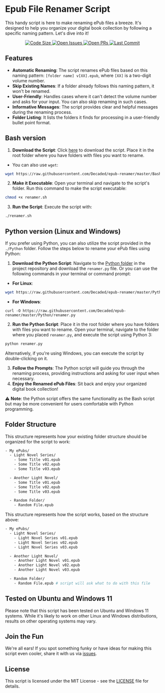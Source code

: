 # Epub File Renamer Script

This handy script is here to make renaming ePub files a breeze. It's designed to help you organize your digital book collection by following a specific naming pattern. Let's
dive into it!

<div align="center">
  <a href="https://github.com/Decaded/epub-renamer">
    <img src="https://img.shields.io/github/languages/code-size/Decaded/epub-renamer" alt="Code Size">
  </a>
  <a href="https://github.com/Decaded/epub-renamer/issues">
    <img src="https://img.shields.io/github/issues/Decaded/epub-renamer" alt="Open Issues">
  </a>
  <a href="https://github.com/Decaded/epub-renamer/pulls">
    <img src="https://img.shields.io/github/issues-pr/Decaded/epub-renamer" alt="Open PRs">
  </a>
  <a href="https://github.com/Decaded/epub-renamer/commits">
    <img src="https://img.shields.io/github/last-commit/Decaded/epub-renamer" alt="Last Commit">
  </a>
</div>

## Features

- **Automatic Renaming**: The script renames ePub files based on this naming pattern: `[folder name] v[XX].epub`, where `[XX]` is a two-digit volume number.
- **Skip Existing Names**: If a folder already follows this naming pattern, it won't be renamed.
- **User-Friendly**: Handles cases where it can't detect the volume number and asks for your input. You can also skip renaming in such cases.
- **Informative Messages**: The script provides clear and helpful messages during the renaming process.
- **Folder Listing**: It lists the folders it finds for processing in a user-friendly bullet point format.

## Bash version

1. **Download the Script**: Click [here](https://raw.githubusercontent.com/Decaded/epub-renamer/master/Bash/renamer.sh) to download the script. Place it in the root folder where you
   have folders with files you want to rename.

- You can also use `wget`:

```sh
wget https://raw.githubusercontent.com/Decaded/epub-renamer/master/Bash/renamer.sh
```

2. **Make it Executable**: Open your terminal and navigate to the script's folder. Run this command to make the script executable:

```sh
chmod +x renamer.sh
```

3. **Run the Script**: Execute the script with:

```sh
./renamer.sh
```

## Python version (Linux and Windows)

If you prefer using Python, you can also utilize the script provided in the `./Python` folder. Follow the steps below to rename your ePub files using Python:

1. **Download the Python Script**: Navigate to the [Python folder](./Python) in the project repository and download the `renamer.py` file. 
Or you can use the following commands in your terminal or command prompt:

  - **For Linux**:

  ```sh
  wget https://raw.githubusercontent.com/Decaded/epub-renamer/master/Python/renamer.py
  ```
  - **For Windows**:

  ```curl
  curl -O https://raw.githubusercontent.com/Decaded/epub-renamer/master/Python/renamer.py
  ```

2. **Run the Python Script**: Place it in the root folder where you have folders with files you want to rename. Open your terminal, navigate to the folder where you placed `renamer.py`, and execute the script using Python 3:

  ```sh
  python renamer.py
  ```
Alternatively, if you're using Windows, you can execute the script by double-clicking on it.

3. **Follow the Prompts**: The Python script will guide you through the renaming process, providing instructions and asking for user input when necessary.
4. **Enjoy the Renamed ePub Files**: Sit back and enjoy your organized digital book collection!

⚠️ **Note**: the Python script offers the same functionality as the Bash script but may be more convenient for users comfortable with Python programming.
## Folder Structure

This structure represents how your existing folder structure should be organized for the script to work:

```sh
- My ePubs/
  - Light Novel Series/
    - Some Title v01.epub
    - Some Title v02.epub
    - Some Title v03.epub

  - Another Light Novel/
    - Some Title v01.epub
    - Some Title v02.epub
    - Some Title v03.epub

  - Random Folder/
    - Random File.epub
```

This structure represents how the script works, based on the structure above:

```sh
- My ePubs/
  - Light Novel Series/
    - Light Novel Series v01.epub
    - Light Novel Series v02.epub
    - Light Novel Series v03.epub

  - Another Light Novel/
    - Another Light Novel v01.epub
    - Another Light Novel v02.epub
    - Another Light Novel v03.epub

  - Random Folder/
    - Random File.epub # script will ask what to do with this file
```

## Tested on Ubuntu and Windows 11

Please note that this script has been tested on Ubuntu and Windows 11 systems. While it's likely to work on other Linux and Windows distributions, results on other operating systems may vary.

## Join the Fun

We're all ears! If you spot something funky or have ideas for making this script even cooler, share it with us via [issues](https://github.com/Decaded/epub-renamer/issues).

## License

This script is licensed under the MIT License - see the [LICENSE](LICENSE) file for details.
